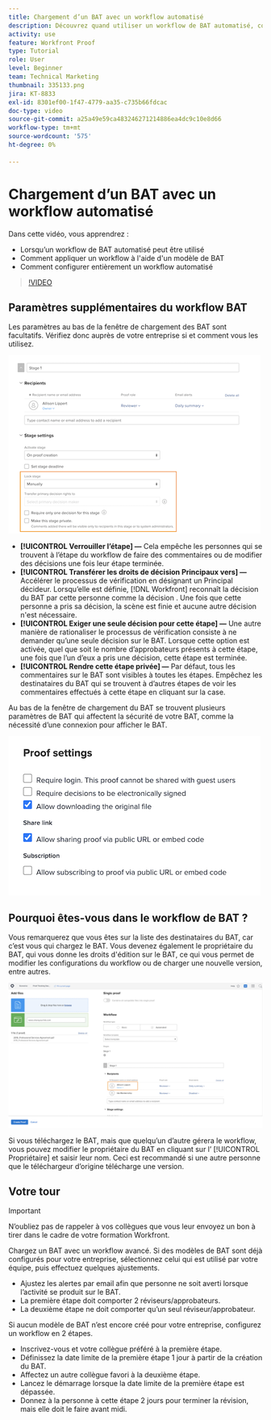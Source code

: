 ```yaml
---
title: Chargement d’un BAT avec un workflow automatisé
description: Découvrez quand utiliser un workflow de BAT automatisé, comment appliquer un workflow à l’aide d’un modèle de BAT et comment configurer entièrement un workflow automatisé.
activity: use
feature: Workfront Proof
type: Tutorial
role: User
level: Beginner
team: Technical Marketing
thumbnail: 335133.png
jira: KT-8833
exl-id: 8301ef00-1f47-4779-aa35-c735b66fdcac
doc-type: video
source-git-commit: a25a49e59ca483246271214886ea4dc9c10e8d66
workflow-type: tm+mt
source-wordcount: '575'
ht-degree: 0%

---
```


# Chargement d’un BAT avec un workflow automatisé

Dans cette vidéo, vous apprendrez :

* Lorsqu’un workflow de BAT automatisé peut être utilisé
* Comment appliquer un workflow à l&#39;aide d&#39;un modèle de BAT
* Comment configurer entièrement un workflow automatisé

>[!VIDEO](https://video.tv.adobe.com/v/335133/?quality=12&learn=on)



## Paramètres supplémentaires du workflow BAT

Les paramètres au bas de la fenêtre de chargement des BAT sont facultatifs. Vérifiez donc auprès de votre entreprise si et comment vous les utilisez.

![Une image de la fonction [!UICONTROL Nouvelle preuve]avec la fenêtre [!UICONTROL Paramètres d’évaluation] surlignée.](assets/additional-proof-workflow-settings.png)

* **[!UICONTROL Verrouiller l’étape] —** Cela empêche les personnes qui se trouvent à l’étape du workflow de faire des commentaires ou de modifier des décisions une fois leur étape terminée.
* **[!UICONTROL Transférer les droits de décision Principaux vers] —** Accélérer le processus de vérification en désignant un Principal décideur. Lorsqu’elle est définie, [!DNL Workfront] reconnaît la décision du BAT par cette personne comme la décision . Une fois que cette personne a pris sa décision, la scène est finie et aucune autre décision n&#39;est nécessaire.
* **[!UICONTROL Exiger une seule décision pour cette étape] —** Une autre manière de rationaliser le processus de vérification consiste à ne demander qu’une seule décision sur le BAT. Lorsque cette option est activée, quel que soit le nombre d’approbateurs présents à cette étape, une fois que l’un d’eux a pris une décision, cette étape est terminée.
* **[!UICONTROL Rendre cette étape privée] —** Par défaut, tous les commentaires sur le BAT sont visibles à toutes les étapes. Empêchez les destinataires du BAT qui se trouvent à d’autres étapes de voir les commentaires effectués à cette étape en cliquant sur la case.

Au bas de la fenêtre de chargement du BAT se trouvent plusieurs paramètres de BAT qui affectent la sécurité de votre BAT, comme la nécessité d’une connexion pour afficher le BAT.

<!--
Learn more about these in the Proof settings section of the Configure a proof article.
-->

![Une image de la fonction [!UICONTROL Paramètres de BAT] de la fenêtre de téléchargement des BAT.](assets/additional-proof-workflow-settings-2.png)

<!--
### Learn more
* Automated workflow overview
* Automated workflow stages overview
-->

<!--
### Guides
* Plan an advanced workflow worksheet
-->

## Pourquoi êtes-vous dans le workflow de BAT ?

Vous remarquerez que vous êtes sur la liste des destinataires du BAT, car c’est vous qui chargez le BAT. Vous devenez également le propriétaire du BAT, qui vous donne les droits d&#39;édition sur le BAT, ce qui vous permet de modifier les configurations du workflow ou de charger une nouvelle version, entre autres.

![Une image de la fenêtre de chargement du BAT avec le propriétaire du BAT mis en surbrillance dans la liste des destinataires.](assets/proof-owner.png)

Si vous téléchargez le BAT, mais que quelqu’un d’autre gérera le workflow, vous pouvez modifier le propriétaire du BAT en cliquant sur l’ [!UICONTROL Propriétaire] et saisir leur nom. Ceci est recommandé si une autre personne que le téléchargeur d’origine télécharge une version.

## Votre tour

>[!IMPORTANT]
>
>N’oubliez pas de rappeler à vos collègues que vous leur envoyez un bon à tirer dans le cadre de votre formation Workfront.


Chargez un BAT avec un workflow avancé. Si des modèles de BAT sont déjà configurés pour votre entreprise, sélectionnez celui qui est utilisé par votre équipe, puis effectuez quelques ajustements.

* Ajustez les alertes par email afin que personne ne soit averti lorsque l’activité se produit sur le BAT.
* La première étape doit comporter 2 réviseurs/approbateurs.
* La deuxième étape ne doit comporter qu’un seul réviseur/approbateur.

Si aucun modèle de BAT n’est encore créé pour votre entreprise, configurez un workflow en 2 étapes.

* Inscrivez-vous et votre collègue préféré à la première étape.
* Définissez la date limite de la première étape 1 jour à partir de la création du BAT.
* Affectez un autre collègue favori à la deuxième étape.
* Lancez le démarrage lorsque la date limite de la première étape est dépassée.
* Donnez à la personne à cette étape 2 jours pour terminer la révision, mais elle doit le faire avant midi.



